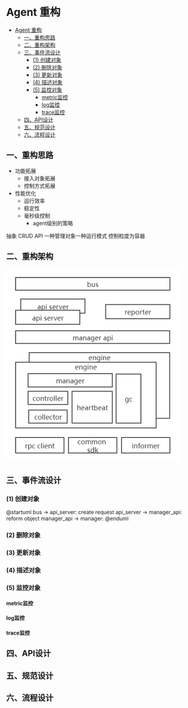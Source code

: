 # Agent 重构

- [Agent 重构](#agent-重构)
  - [一、重构思路](#一重构思路)
  - [二、重构架构](#二重构架构)
  - [三、事件流设计](#三事件流设计)
    - [(1) 创建对象](#1-创建对象)
    - [(2) 删除对象](#2-删除对象)
    - [(3) 更新对象](#3-更新对象)
    - [(4) 描述对象](#4-描述对象)
    - [(5) 监控对象](#5-监控对象)
      - [metric监控](#metric监控)
      - [log监控](#log监控)
      - [trace监控](#trace监控)
  - [四、API设计](#四api设计)
  - [五、规范设计](#五规范设计)
  - [六、流程设计](#六流程设计)
## 一、重构思路

- 功能拓展
  - 接入对象拓展
  - 控制方式拓展
- 性能优化
  - 运行效率
  - 稳定性
  - 毫秒级控制
    - agent级别的策略


抽象 CRUD API
一种管理对象一种运行模式
控制粒度为容器

## 二、重构架构

![agent 重构架构](./image/agent架构图.png)

## 三、事件流设计

### (1) 创建对象


@startuml
bus -> api_server: create request
api_server -> manager_api: reform object
manager_api -> manager: 
@enduml


### (2) 删除对象

### (3) 更新对象

### (4) 描述对象

### (5) 监控对象

#### metric监控

#### log监控
#### trace监控



## 四、API设计

## 五、规范设计

## 六、流程设计


